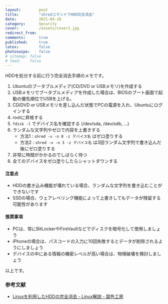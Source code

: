 ```yaml
---
layout:        post
title:         "shredコマンドでHDD完全消去"
date:          2021-04-28
category:      Security
cover:         /assets/cover1.jpg
redirect_from:
comments:      true
published:     true
latex:         false
photoswipe:    false
# sitemap: false
# feed:    false
---
```


HDDを処分する前に行う完全消去手順のメモです。

1. Ubuntuのブータブルメディア(CD/DVD or USBメモリ)を作成する
2. USBメモリでブータブルメディアを作成した場合は、BIOSのブート画面で起動の優先順位でUSBを上げる。
3. CD/DVD or USBメモリを差し込んだ状態でPCの電源を入れ、Ubuntuにログインする
4. rootに昇格する
5. `fdisk -l` でデバイス名を確認する (/dev/sda, /dev/sdb, ...)
6. ランダムな文字列やゼロで内容を上書きする
   - 方法1 : `shred -v -n 0 -z デバイス名` はゼロ塗りする
   - 方法2 : `shred -v -n 3 -z デバイス名` は3回ランダム文字列で書き込んだ後にゼロ塗りする
7. 非常に時間がかかるのでしばらく待つ
8. 全てのデバイスをゼロ塗りしたらシャットダウンする

#### 注意点
- HDDの書き込み機能が壊れている場合、ランダムな文字列を書き込むことができないです
- SSDの場合、ウェアレベリング機能によって上書きしてもデータが残留する可能性があります

#### 推奨事項
- PCは、常にBitLockerやFireVaultなどでディスクを暗号化して使用しましょう
- iPhoneの場合は、パスコードの入力に10回失敗するとデータが削除されるようにしましょう
- デバイスの中にある情報の機密レベルが高い場合は、物理破壊を検討しましょう

以上です。


### 参考文献

- [Linuxを利用したHDDの完全消去 - Linux解説 - 碧色工房](https://www.mm2d.net/main/tech/linux/hdd_clear-01.html)
